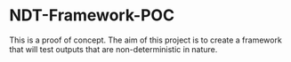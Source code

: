 # NDT-Framework-POC
This is a proof of concept. The aim of this project is to create a framework that will test outputs that are non-deterministic in nature. 
